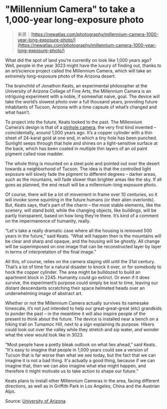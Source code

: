 <!--yml
category: 未分类
date: 2024-05-27 14:44:43
-->

# "Millennium Camera" to take a 1,000-year long-exposure photo

> 来源：[https://newatlas.com/photography/millennium-camera-1000-year-long-exposure-photo/](https://newatlas.com/photography/millennium-camera-1000-year-long-exposure-photo/)

What did the spot of land you’re currently on look like 1,000 years ago? Well, people in the year 3023 might have the luxury of finding out, thanks to an art/science project called the Millennium Camera, which will take an extremely long-exposure photo of the Arizona desert.

The brainchild of Jonathon Keats, an experimental philosopher at the University of Arizona College of Fine Arts, the Millennium Camera is an intriguing experiment with a noble, if somewhat naive, goal. The device will take the world’s slowest photo over a full thousand years, providing future inhabitants of Tucson, Arizona with a time capsule of what’s changed and what hasn’t.

To project into the future, Keats looked to the past. The Millennium Camera’s design is that of a [pinhole camera](https://en.wikipedia.org/wiki/Pinhole_camera), the very first kind invented – coincidentally, around 1,000 years ago. It’s a copper cylinder with a thin sheet of 24-karat gold at one end, in which a tiny hole has been punched. Sunlight seeps through that hole and shines on a light-sensitive surface at the back, which has been coated in multiple thin layers of an oil paint pigment called rose madder.

The whole thing is mounted on a steel pole and pointed out over the desert towards a neighborhood of Tucson. The idea is that the controlled light exposure will slowly fade the pigment to different degrees – darker areas, such as the mountains, will fade slower than brighter areas like the sky. If all goes as planned, the end result will be a millennium-long exposure photo.

Of course, there will be a lot of movement in frame over 10 centuries, so it will invoke some squinting in the future humans (or their alien overlords). But, Keats says, that’s part of the charm – the most stable elements, like the scenery, will stand bold, while the changing objects, like buildings, will be partly transparent, based on how long they’re there. It’s kind of a comment on the impermanence of humanity, really.

“Let's take a really dramatic case where all the housing is removed 500 years in the future,” said Keats. “What will happen then is the mountains will be clear and sharp and opaque, and the housing will be ghostly. All change will be superimposed on one image that can be reconstructed layer by layer in terms of interpretation of the final image.”

All this, of course, relies on the camera staying still until the 31st century. That’s a lot of time for a natural disaster to knock it over, or for somebody to hock the copper cylinder. The area might be bulldozed to build an apartment block in 2245\. Humanity could go extinct. Or even if it does survive, the experiment’s purpose could simply be lost to time, leaving our distant descendants scratching their space helmeted heads over an underwhelming image of abstract art.

Whether or not the Millennium Camera actually survives its namesake timescale, it’s not just intended to help our great-great-great (etc) grandkids to ponder the past – in the meantime it will also inspire people of the present to think about the future. The device is installed near a bench on a hiking trail on Tumamoc Hill, next to a sign explaining its purpose. Hikers could look out over the valley while they stretch and sip water, and wonder what the view would look like in 3023.

“Most people have a pretty bleak outlook on what lies ahead,” said Keats. “It's easy to imagine that people in 1,000 years could see a version of Tucson that is far worse than what we see today, but the fact that we can imagine it is not a bad thing. It's actually a good thing, because if we can imagine that, then we can also imagine what else might happen, and therefore it might motivate us to take action to shape our future.”

Keats plans to install other Millennium Cameras in the area, facing different directions, as well as in Griffith Park in Los Angeles, China and the Austrian Alps.

Source: [University of Arizona](https://news.arizona.edu/story/looking-through-lens-time-millennium-camera)